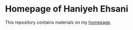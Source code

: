 # Homepage of Haniyeh Ehsani

This repository contains materials on my [homepage](https://aheldis.github.io/website).